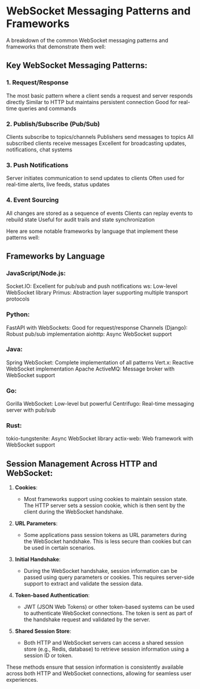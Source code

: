 # WebSocket Messaging Patterns and Frameworks

A breakdown of the common WebSocket messaging patterns and frameworks that demonstrate them well:

## Key WebSocket Messaging Patterns:

### 1. Request/Response

The most basic pattern where a client sends a request and server responds directly
Similar to HTTP but maintains persistent connection
Good for real-time queries and commands


### 2. Publish/Subscribe (Pub/Sub)

Clients subscribe to topics/channels
Publishers send messages to topics
All subscribed clients receive messages
Excellent for broadcasting updates, notifications, chat systems


### 3. Push Notifications

Server initiates communication to send updates to clients
Often used for real-time alerts, live feeds, status updates


### 4. Event Sourcing

All changes are stored as a sequence of events
Clients can replay events to rebuild state
Useful for audit trails and state synchronization



Here are some notable frameworks by language that implement these patterns well:

## Frameworks by Language

### JavaScript/Node.js:

Socket.IO: Excellent for pub/sub and push notifications
ws: Low-level WebSocket library
Primus: Abstraction layer supporting multiple transport protocols

### Python:

FastAPI with WebSockets: Good for request/response
Channels (Django): Robust pub/sub implementation
aiohttp: Async WebSocket support

### Java:

Spring WebSocket: Complete implementation of all patterns
Vert.x: Reactive WebSocket implementation
Apache ActiveMQ: Message broker with WebSocket support

### Go:

Gorilla WebSocket: Low-level but powerful
Centrifugo: Real-time messaging server with pub/sub

### Rust:

tokio-tungstenite: Async WebSocket library
actix-web: Web framework with WebSocket support

## Session Management Across HTTP and WebSocket:

1. **Cookies**:
   - Most frameworks support using cookies to maintain session state. The HTTP server sets a session cookie, which is then sent by the client during the WebSocket handshake.

2. **URL Parameters**:
   - Some applications pass session tokens as URL parameters during the WebSocket handshake. This is less secure than cookies but can be used in certain scenarios.

3. **Initial Handshake**:
   - During the WebSocket handshake, session information can be passed using query parameters or cookies. This requires server-side support to extract and validate the session data.

4. **Token-based Authentication**:
   - JWT (JSON Web Tokens) or other token-based systems can be used to authenticate WebSocket connections. The token is sent as part of the handshake request and validated by the server.

5. **Shared Session Store**:
   - Both HTTP and WebSocket servers can access a shared session store (e.g., Redis, database) to retrieve session information using a session ID or token.

These methods ensure that session information is consistently available across both HTTP and WebSocket connections, allowing for seamless user experiences.
